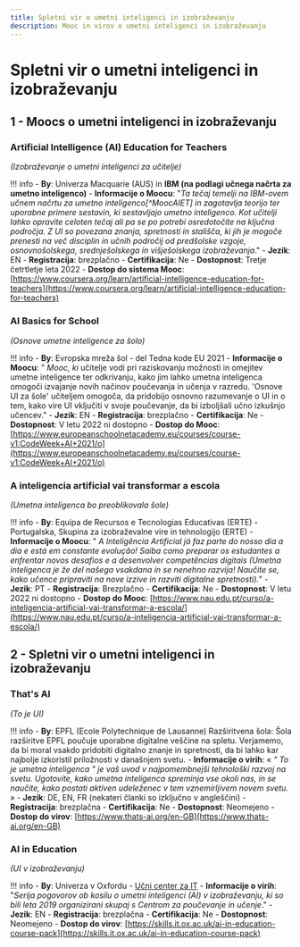 ```yaml
---
title: Spletni vir o umetni inteligenci in izobraževanju
description: Mooc in virov o umetni inteligenci in izobraževanju
---
```


# Spletni vir o umetni inteligenci in izobraževanju

## 1 - Moocs o umetni inteligenci in izobraževanju

### Artificial Intelligence (AI) Education for Teachers
*(Izobraževanje o umetni inteligenci za učitelje)*

!!! info
    - **By**: Univerza Macquarie (AUS) in **IBM (na podlagi učnega načrta za umetno inteligenco)**
    - **Informacije o Moocu**:  "*Ta tečaj temelji na IBM-ovem učnem načrtu za umetno inteligenco[^MoocAIET] in zagotavlja teorijo ter uporabne primere sestavin, ki sestavljajo umetno inteligenco. Kot učitelji lahko opravite celoten tečaj ali pa se po potrebi osredotočite na ključna področja. Z UI so povezana znanja, spretnosti in stališča, ki jih je mogoče prenesti na več disciplin in učnih področij od predšolske vzgoje, osnovnošolskega, srednješolskega in višješolskega izobraževanja*."
    - **Jezik**: EN
    - **Registracija**: brezplačno
    - **Certifikacija**: Ne
    - **Dostopnost**: Tretje četrtletje leta 2022
    - **Dostop do sistema Mooc**: [https://www.coursera.org/learn/artificial-intelligence-education-for-teachers](https://www.coursera.org/learn/artificial-intelligence-education-for-teachers)


### AI Basics for School
*(Osnove umetne inteligence za šolo)*

!!! info
    - **By**: Evropska mreža šol - del Tedna kode EU 2021
    - **Informacije o Moocu**:  " *Mooc, ki* učitelje vodi pri raziskovanju možnosti in omejitev umetne inteligence ter odkrivanju, kako jim lahko umetna inteligenca omogoči izvajanje novih načinov poučevanja in učenja v razredu. 'Osnove UI za šole' učiteljem omogoča, da pridobijo osnovno razumevanje o UI in o tem, kako vire UI vključiti v svoje poučevanje, da bi izboljšali učno izkušnjo učencev."
    - **Jezik**: EN
    - **Registracija**: brezplačno
    - **Certifikacija**: Ne
    - **Dostopnost**: V letu 2022 ni dostopno
    - **Dostop do Mooc**: [https://www.europeanschoolnetacademy.eu/courses/course-v1:CodeWeek+AI+2021/o](https://www.europeanschoolnetacademy.eu/courses/course-v1:CodeWeek+AI+2021/o)


### A inteligencia artificial vai transformar a escola
*(Umetna inteligenca bo preoblikovala šole)*

!!! info
    - **By**: Equipa de Recursos e Tecnologias Educativas (ERTE) - Portugalska, Skupina za izobraževalne vire in tehnologijo (ERTE)
    - **Informacije o Moocu**:  " *A Inteligência Artificial já faz parte do nosso dia a dia e está em constante evolução! Saiba como preparar os estudantes a enfrentar novos desafios e a desenvolver competências digitais (Umetna inteligenca je že del našega vsakdana in se nenehno razvija! Naučite se, kako učence pripraviti na nove izzive in razviti digitalne spretnosti).*"
    - **Jezik**: PT
    - **Registracija**: Brezplačno
    - **Certifikacija**: Ne
    - **Dostopnost**: V letu 2022 ni dostopno
    - **Dostop do Mooc**: [https://www.nau.edu.pt/curso/a-inteligencia-artificial-vai-transformar-a-escola/](https://www.nau.edu.pt/curso/a-inteligencia-artificial-vai-transformar-a-escola/)


## 2 - Spletni vir o umetni inteligenci in izobraževanju

### That's AI
*(To je UI)*

!!! info
    - **By**: EPFL (Ecole Polytechnique de Lausanne) Razširitvena šola: Šola razširitve EPFL poučuje uporabne digitalne veščine na spletu. Verjamemo, da bi moral vsakdo pridobiti digitalno znanje in spretnosti, da bi lahko kar najbolje izkoristil priložnosti v današnjem svetu.
    - **Informacije o virih**: « *" To je umetna inteligenca " je vaš uvod v najpomembnejši tehnološki razvoj na svetu. Ugotovite, kako umetna inteligenca spreminja vse okoli nas, in se naučite, kako postati aktiven udeleženec v tem vznemirljivem novem svetu.* »
    - **Jezik**: DE, EN, FR (nekateri članki so izključno v angleščini)
    - **Registracija**: brezplačna
    - **Certifikacija**: Ne
    - **Dostopnost**: Neomejeno
    - **Dostop do virov**: [https://www.thats-ai.org/en-GB](https://www.thats-ai.org/en-GB)


### AI in Education
*(UI v izobraževanju)*

!!! info
    - **By**: Univerza v Oxfordu - [Učni center za IT](https://skills.it.ox.ac.uk/)
    - **Informacije o virih**: "*Serija pogovorov ob kosilu o umetni inteligenci (AI) v izobraževanju, ki so bili leta 2019 organizirani skupaj s Centrom za poučevanje in učenje*."
    - **Jezik**: EN
    - **Registracija**: brezplačna
    - **Certifikacija**: Ne
    - **Dostopnost**: Neomejeno
    - **Dostop do virov**: [https://skills.it.ox.ac.uk/ai-in-education-course-pack](https://skills.it.ox.ac.uk/ai-in-education-course-pack)
